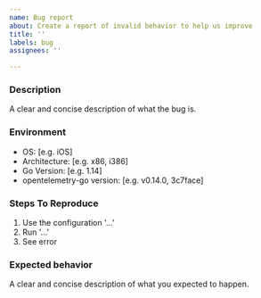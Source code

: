 ```yaml
---
name: Bug report
about: Create a report of invalid behavior to help us improve
title: ''
labels: bug
assignees: ''

---
```


### Description

A clear and concise description of what the bug is.

### Environment

- OS: [e.g. iOS]
- Architecture: [e.g. x86, i386]
- Go Version: [e.g. 1.14]
- opentelemetry-go version: [e.g. v0.14.0, 3c7face]

### Steps To Reproduce

1. Use the configuration '...'
2. Run '...'
3. See error

### Expected behavior

A clear and concise description of what you expected to happen.
